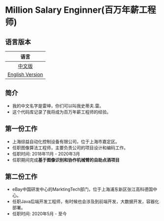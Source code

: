 # Million Salary Enginner(百万年薪工程师)
## 语言版本
|语言|
|:--:|
|[中文版](https://github.com/StevenLei2017/million_salary_engineer)|
|[English Version](https://github.com/StevenLei2017/million_salary_engineer/blob/master/README_en.md)|

## 简介
* 我的中文名字是雷坤，你们可以叫我史蒂夫.雷。
* 这个代码库记录了我将成为百万年薪工程师的经验。

## 第一份工作
* 上海综益自动化控制设备有限公司，位于上海市嘉定区。
* 任职图像算法工程师，主要负责公司的项目设计和编码工作。
* 任职时间: 2018年11月 - 2020年3月
* 任职期间完成**基于图像识别和协作机械臂的自助点酒项目**

## 第二份工作
* eBay中国研发中心的MarktingTech部门，位于上海浦东新区张江高科德国中心。
* 任职Java后端开发工程师，有时候也会涉及到前端开发，大数据开发，容器化部署。
* 任职时间: 2020年5月 - 至今